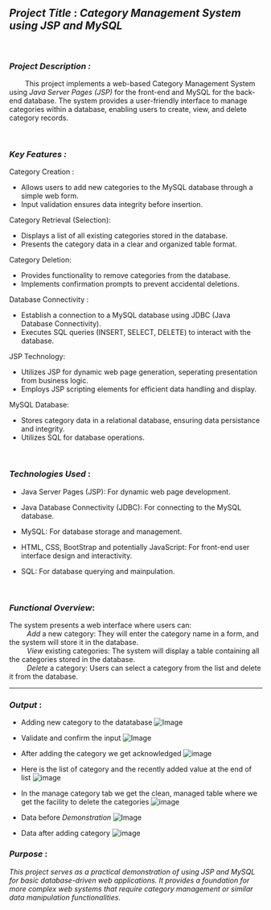 
## *Project Title* : *_Category Management System using JSP and MySQL_*
<br>

### *Project Description :*

&nbsp; &nbsp; &nbsp; &nbsp; This project implements a web-based Category Management System using *Java Server Pages (JSP)* for the front-end and MySQL for the back-end database. The system provides a user-friendly interface to manage categories within a database, enabling users to create, view, and delete category records.

<br>

### *Key Features :*

Category Creation : 
- Allows users to add new categories to the MySQL database through a simple web form.
- Input validation ensures data integrity before insertion.

Category Retrieval (Selection):
 - Displays a list of all existing categories stored in the database.
 - Presents the category data in a clear and organized table format.

Category Deletion:
 - Provides functionality to remove categories from the database.
 - Implements confirmation prompts to prevent accidental deletions.

Database Connectivity :
 - Establish a connection to a MySQL database using JDBC (Java Database Connectivity).
 - Executes SQL queries (INSERT, SELECT, DELETE) to interact with the database.

JSP Technology:
 - Utilizes JSP for dynamic web page generation, seperating presentation from business logic.
 - Employs JSP scripting elements for efficient data handling and display.

MySQL Database:
 - Stores category data in a relational database, ensuring data persistance and integrity.
 - Utilizes SQL for database operations.

<br>

### *Technologies Used* :

- Java Server Pages (JSP): For dynamic web page development.
  
- Java Database Connectivity (JDBC): For connecting to the MySQL database.
  
- MySQL: For database storage and management.
  
- HTML, CSS, BootStrap and potentially JavaScript: For front-end user interface design and interactivity.
  
- SQL: For database querying and mainpulation.

<br>

### *_Functional Overview_*: <br>
The system presents a web interface where users can: <br>
&ensp;&ensp;&ensp;&ensp;&ensp;*Add* a new category: They will enter the category name in a form, and the system will store it in the database. <br>
&ensp;&ensp;&ensp;&ensp;&ensp;*View* existing categories: The system will display a table containing all the categories stored in the database. <br>
&ensp;&ensp;&ensp;&ensp;&ensp;*Delete* a category: Users can select a category from the list and delete it from the database. <br>

-----------------------------------------------------------------------------------------------------------------------------------

### *Output* :

- Adding new category to the datatabase
![Image](https://github.com/user-attachments/assets/181387ec-94c2-41a4-b918-8c4ed3db7b76)

- Validate and confirm the input
![Image](https://github.com/user-attachments/assets/def76183-39f6-4da9-9555-2fb20d895ba8)

- After adding the category we get acknowledged
![image](https://github.com/user-attachments/assets/cc4b77e5-d866-4517-80ff-d9bb549da63f)

- Here is the list of category and the recently added value at the end of list
![image](https://github.com/user-attachments/assets/76e9d4de-24fd-4883-a7af-546940301e70)

- In the manage category tab we get the clean, managed table where we get the facility to delete the categories
![image](https://github.com/user-attachments/assets/be896476-7d38-484a-8e55-7d9833375ddf)

- Data before *Demonstration*
![Image](https://github.com/user-attachments/assets/93ea24da-3fe0-4006-b472-8c97aa7626c9)

- Data after adding category
![image](https://github.com/user-attachments/assets/013c4a01-dc52-4859-849d-1f5c07c106a9)


### *Purpose* :
	
  *This project serves as a practical demonstration of using JSP and MySQL for basic database-driven web applications. It provides a foundation for more complex web systems that require category management or similar data manipulation functionalities.*
  
